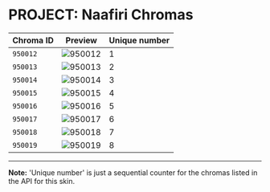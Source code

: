 # PROJECT: Naafiri Chromas

| Chroma ID | Preview | Unique number |
|---|---|---|
| `950012` | ![950012](https://raw.communitydragon.org/latest/plugins/rcp-be-lol-game-data/global/default/v1/champion-chroma-images/950/950012.png) | 1 |
| `950013` | ![950013](https://raw.communitydragon.org/latest/plugins/rcp-be-lol-game-data/global/default/v1/champion-chroma-images/950/950013.png) | 2 |
| `950014` | ![950014](https://raw.communitydragon.org/latest/plugins/rcp-be-lol-game-data/global/default/v1/champion-chroma-images/950/950014.png) | 3 |
| `950015` | ![950015](https://raw.communitydragon.org/latest/plugins/rcp-be-lol-game-data/global/default/v1/champion-chroma-images/950/950015.png) | 4 |
| `950016` | ![950016](https://raw.communitydragon.org/latest/plugins/rcp-be-lol-game-data/global/default/v1/champion-chroma-images/950/950016.png) | 5 |
| `950017` | ![950017](https://raw.communitydragon.org/latest/plugins/rcp-be-lol-game-data/global/default/v1/champion-chroma-images/950/950017.png) | 6 |
| `950018` | ![950018](https://raw.communitydragon.org/latest/plugins/rcp-be-lol-game-data/global/default/v1/champion-chroma-images/950/950018.png) | 7 |
| `950019` | ![950019](https://raw.communitydragon.org/latest/plugins/rcp-be-lol-game-data/global/default/v1/champion-chroma-images/950/950019.png) | 8 |

---

**Note:** 'Unique number' is just a sequential counter for the chromas listed in the API for this skin.